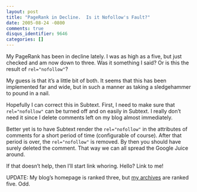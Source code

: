 ```yaml
---
layout: post
title: "PageRank in Decline.  Is it Nofollow's Fault?"
date: 2005-08-24 -0800
comments: true
disqus_identifier: 9646
categories: []
---
```

My PageRank has been in decline lately. I was as high as a five, but
just checked and am now down to three. Was it something I said? Or is
this the result of `rel="nofollow"`?

My guess is that it’s a little bit of both. It seems that this has been
implemented far and wide, but in such a manner as taking a sledgehammer
to pound in a nail.

Hopefully I can correct this in Subtext. First, I need to make sure that
`rel="nofollow"` can be turned off and on easily in Subtext. I really
don’t need it since I delete comments left on my blog almost
immediately.

Better yet is to have Subtext render the `rel="nofollow"` in the
attributes of comments for a short period of time (configurable of
course). After that period is over, the `rel="nofollow"` is removed. By
then you should have surely deleted the comment. That way we can all
spread the Google Juice around.

If that doesn’t help, then I’ll start link whoring. Hello? Link to me!

UPDATE: My blog’s homepage is ranked three, but [my
archives](http://haacked.com/Archives.aspx) are ranked five. Odd.

